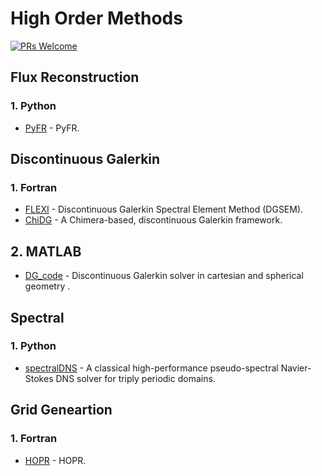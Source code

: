 # High Order Methods

[![PRs Welcome](https://img.shields.io/badge/PRs-welcome-brightgreen.svg?style=flat-square)](http://makeapullrequest.com)


## Flux Reconstruction
### 1. Python
* [PyFR](https://github.com/PyFR/PyFR) - PyFR.


## Discontinuous Galerkin
### 1. Fortran
* [FLEXI](https://github.com/flexi-framework/flexi) - Discontinuous Galerkin Spectral Element Method (DGSEM).
* [ChiDG](https://github.com/nwukie/ChiDG) - A Chimera-based, discontinuous Galerkin framework.

## 2. MATLAB
* [DG_code](https://github.com/nickdisca/DG_code) -  Discontinuous Galerkin solver in cartesian and spherical geometry .


## Spectral
### 1. Python
* [spectralDNS](https://github.com/spectralDNS/spectralDNS) - A classical high-performance pseudo-spectral Navier-Stokes DNS solver for triply periodic domains.



## Grid Geneartion
### 1. Fortran
* [HOPR](https://github.com/flexi-framework/hopr) - HOPR.
